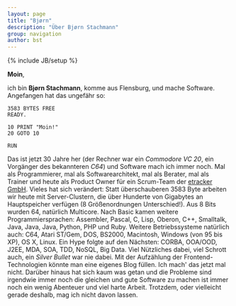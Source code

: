 ```yaml
---
layout: page
title: "Bjørn"
description: "Über Bjørn Stachmann"
group: navigation
author: bst
---
```

{% include JB/setup %}

**Moin**,

ich bin **Bjørn Stachmann**, komme aus Flensburg, und mache
Software. Angefangen hat das ungefähr so:

	3583 BYTES FREE
	READY.
		
	10 PRINT "Moin!"
	20 GOTO 10
	
	RUN
    
Das ist jetzt 30 Jahre her (der Rechner war ein *Commodore VC 20*, 
ein Vorgänger des bekannteren *C64*) und Software mach ich immer noch.
Mal als Programmierer, mal als Softwarearchitekt, mal als Berater, 
mal als Trainer und heute als Product Owner für ein Scrum-Team
der [etracker GmbH](http://www.etracker.de). Vieles hat sich verändert:
Statt überschauberen 3583 Byte arbeiten wir heute mit Server-Clustern,
die über Hunderte von Gigabytes an Hauptspeicher verfügen (8 Größenordnungen
Unterschied!).
Aus 8 Bits wurden 64, natürlich Multicore.
Nach Basic kamen weitere Programmiersprachen: Assembler, Pascal,
C, Lisp, Oberon, C++, Smalltalk, Java, Java, Java, Python, PHP und Ruby.
Weitere Betriebssysteme natürlich auch: C64, Atari ST/Gem, DOS,
BS2000, Macintosh, Windows (von 95 bis XP), OS X, Linux.
Ein Hype folgte auf den Nächsten: CORBA, OOA/OOD, J2EE, MDA, SOA, TDD,
NoSQL, Big Data. Viel Nützliches dabei, viel Schrott auch, ein
*Silver Bullet* war nie dabei. Mit der Aufzählung der Frontend-Technologien
könnte man eine eigenes Blog füllen. Ich mach' das jetzt mal nicht.
Darüber hinaus hat sich kaum was getan und die Probleme sind irgendwie
immer noch die gleichen und gute Software zu machen ist immer noch
ein wenig Abenteuer und viel harte Arbeit. 
Trotzdem, oder vielleicht gerade deshalb, mag ich nicht davon lassen.
 
